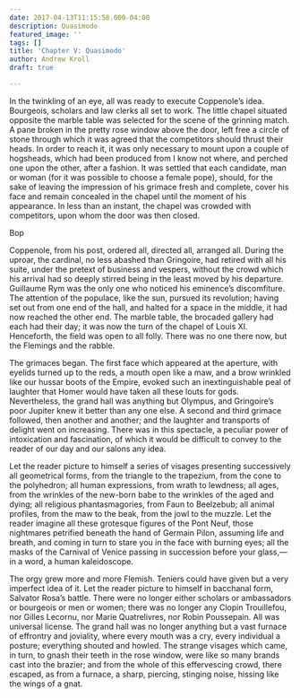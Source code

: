 ```yaml
---
date: 2017-04-13T11:15:58.000-04:00
description: Quasimodo
featured_image: ''
tags: []
title: 'Chapter V: Quasimodo'
author: Andrew Kroll
draft: true

---
```

In the twinkling of an eye, all was ready to execute Coppenole’s idea. Bourgeois, scholars and law clerks all set to work. The little chapel situated opposite the marble table was selected for the scene of the grinning match. A pane broken in the pretty rose window above the door, left free a circle of stone through which it was agreed that the competitors should thrust their heads. In order to reach it, it was only necessary to mount upon a couple of hogsheads, which had been produced from I know not where, and perched one upon the other, after a fashion. It was settled that each candidate, man or woman (for it was possible to choose a female pope), should, for the sake of leaving the impression of his grimace fresh and complete, cover his face and remain concealed in the chapel until the moment of his appearance. In less than an instant, the chapel was crowded with competitors, upon whom the door was then closed.

Bop

Coppenole, from his post, ordered all, directed all, arranged all. During the uproar, the cardinal, no less abashed than Gringoire, had retired with all his suite, under the pretext of business and vespers, without the crowd which his arrival had so deeply stirred being in the least moved by his departure. Guillaume Rym was the only one who noticed his eminence’s discomfiture. The attention of the populace, like the sun, pursued its revolution; having set out from one end of the hall, and halted for a space in the middle, it had now reached the other end. The marble table, the brocaded gallery had each had their day; it was now the turn of the chapel of Louis XI. Henceforth, the field was open to all folly. There was no one there now, but the Flemings and the rabble.

The grimaces began. The first face which appeared at the aperture, with eyelids turned up to the reds, a mouth open like a maw, and a brow wrinkled like our hussar boots of the Empire, evoked such an inextinguishable peal of laughter that Homer would have taken all these louts for gods. Nevertheless, the grand hall was anything but Olympus, and Gringoire’s poor Jupiter knew it better than any one else. A second and third grimace followed, then another and another; and the laughter and transports of delight went on increasing. There was in this spectacle, a peculiar power of intoxication and fascination, of which it would be difficult to convey to the reader of our day and our salons any idea.

Let the reader picture to himself a series of visages presenting successively all geometrical forms, from the triangle to the trapezium, from the cone to the polyhedron; all human expressions, from wrath to lewdness; all ages, from the wrinkles of the new-born babe to the wrinkles of the aged and dying; all religious phantasmagories, from Faun to Beelzebub; all animal profiles, from the maw to the beak, from the jowl to the muzzle. Let the reader imagine all these grotesque figures of the Pont Neuf, those nightmares petrified beneath the hand of Germain Pilon, assuming life and breath, and coming in turn to stare you in the face with burning eyes; all the masks of the Carnival of Venice passing in succession before your glass,—in a word, a human kaleidoscope.

The orgy grew more and more Flemish. Teniers could have given but a very imperfect idea of it. Let the reader picture to himself in bacchanal form, Salvator Rosa’s battle. There were no longer either scholars or ambassadors or bourgeois or men or women; there was no longer any Clopin Trouillefou, nor Gilles Lecornu, nor Marie Quatrelivres, nor Robin Poussepain. All was universal license. The grand hall was no longer anything but a vast furnace of effrontry and joviality, where every mouth was a cry, every individual a posture; everything shouted and howled. The strange visages which came, in turn, to gnash their teeth in the rose window, were like so many brands cast into the brazier; and from the whole of this effervescing crowd, there escaped, as from a furnace, a sharp, piercing, stinging noise, hissing like the wings of a gnat.